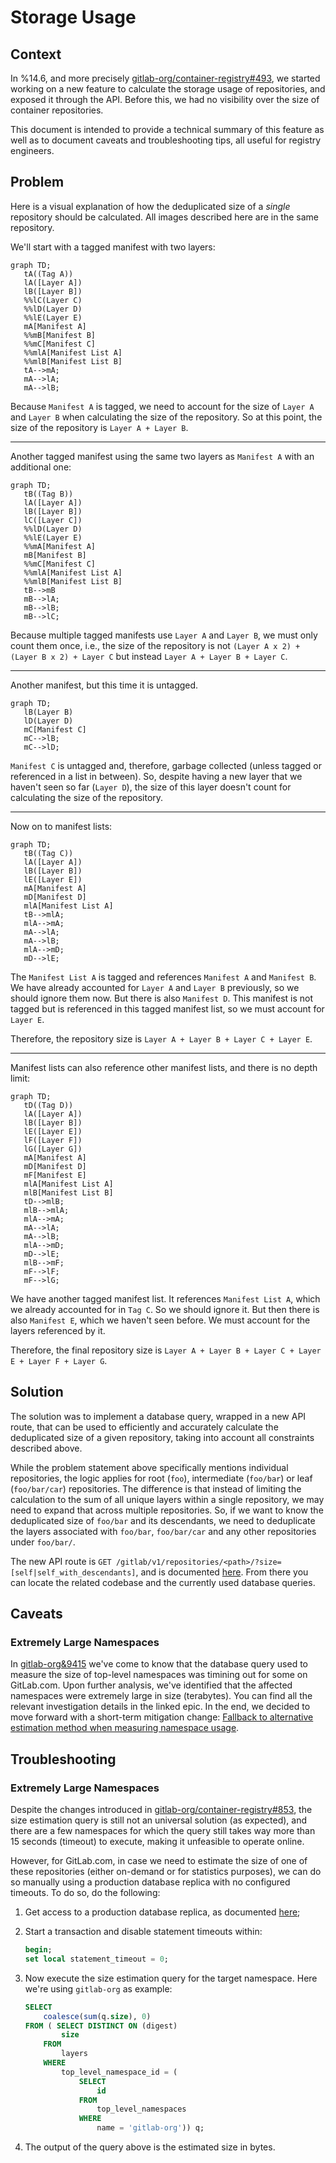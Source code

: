 # Storage Usage

## Context

<!-- markdownlint-disable-next-line MD044 -->
In %14.6, and more precisely [gitlab-org/container-registry#493](https://gitlab.com/gitlab-org/container-registry/-/issues/493), we started working on a new feature to calculate the storage usage of repositories, and exposed it through the API. Before this, we had no visibility over the size of container repositories.

This document is intended to provide a technical summary of this feature as well as to document caveats and troubleshooting tips, all useful for registry engineers.

## Problem

Here is a visual explanation of how the deduplicated size of a _single_ repository should be calculated. All images described here are in the same repository.

We'll start with a tagged manifest with two layers:

```mermaid
graph TD;
   tA((Tag A))
   lA([Layer A])
   lB([Layer B])
   %%lC(Layer C)
   %%lD(Layer D)
   %%lE(Layer E)
   mA[Manifest A]
   %%mB[Manifest B]
   %%mC[Manifest C]
   %%mlA[Manifest List A]
   %%mlB[Manifest List B]
   tA-->mA;
   mA-->lA;
   mA-->lB;
```

Because `Manifest A` is tagged, we need to account for the size of `Layer A` and `Layer B` when calculating the size of the repository. So at this point, the size of the repository is `Layer A + Layer B`.

---

Another tagged manifest using the same two layers as `Manifest A` with an additional one:

```mermaid
graph TD;
   tB((Tag B))
   lA([Layer A])
   lB([Layer B])
   lC([Layer C])
   %%lD(Layer D)
   %%lE(Layer E)
   %%mA[Manifest A]
   mB[Manifest B]
   %%mC[Manifest C]
   %%mlA[Manifest List A]
   %%mlB[Manifest List B]
   tB-->mB
   mB-->lA;
   mB-->lB;
   mB-->lC;
```

Because multiple tagged manifests use `Layer A` and `Layer B`, we must only count them once, i.e., the size of the repository is not `(Layer A x 2) + (Layer B x 2) + Layer C` but instead `Layer A + Layer B + Layer C`.

---

Another manifest, but this time it is untagged.

```mermaid
graph TD;
   lB(Layer B)
   lD(Layer D)
   mC[Manifest C]
   mC-->lB;
   mC-->lD;
```

`Manifest C` is untagged and, therefore, garbage collected (unless tagged or referenced in a list in between). So, despite having a new layer that we haven't seen so far (`Layer D`), the size of this layer doesn't count for calculating the size of the repository.

---

Now on to manifest lists:

```mermaid
graph TD;
   tB((Tag C))
   lA([Layer A])
   lB([Layer B])
   lE([Layer E])
   mA[Manifest A]
   mD[Manifest D]
   mlA[Manifest List A]
   tB-->mlA;
   mlA-->mA;
   mA-->lA;
   mA-->lB;
   mlA-->mD;
   mD-->lE;
```

The `Manifest List A` is tagged and references `Manifest A` and `Manifest B`. We have already accounted for `Layer A` and `Layer B` previously, so we should ignore them now. But there is also `Manifest D`. This manifest is not tagged but is referenced in this tagged manifest list, so we must account for `Layer E`.

Therefore, the repository size is `Layer A + Layer B + Layer C + Layer E`.

---

Manifest lists can also reference other manifest lists, and there is no depth limit:

```mermaid
graph TD;
   tD((Tag D))
   lA([Layer A])
   lB([Layer B])
   lE([Layer E])
   lF([Layer F])
   lG([Layer G])
   mA[Manifest A]
   mD[Manifest D]
   mF[Manifest E]
   mlA[Manifest List A]
   mlB[Manifest List B]
   tD-->mlB;
   mlB-->mlA;
   mlA-->mA;
   mA-->lA;
   mA-->lB;
   mlA-->mD;
   mD-->lE;
   mlB-->mF;
   mF-->lF;
   mF-->lG;
```

We have another tagged manifest list. It references `Manifest List A`, which we already accounted for in `Tag C`. So we should ignore it. But then there is also `Manifest E`, which we haven't seen before. We must account for the layers referenced by it.

Therefore, the final repository size is `Layer A + Layer B + Layer C + Layer E + Layer F + Layer G`.

## Solution

The solution was to implement a database query, wrapped in a new API route, that can be used to efficiently and accurately calculate the deduplicated size of a given repository, taking into account all constraints described above.

While the problem statement above specifically mentions individual repositories, the logic applies for root (`foo`), intermediate (`foo/bar`) or leaf (`foo/bar/car`) repositories. The difference is that instead of limiting the calculation to the sum of all unique layers within a single repository, we may need to expand that across multiple repositories. So, if we want to know the deduplicated size of `foo/bar` and its descendants, we need to deduplicate the layers associated with `foo/bar`, `foo/bar/car` and any other repositories under `foo/bar/`.

The new API route is `GET /gitlab/v1/repositories/<path>/?size=[self|self_with_descendants]`, and is documented [here](spec/gitlab/api.md#get-repository-details). From there you can locate the related codebase and the currently used database queries.

## Caveats

### Extremely Large Namespaces

<!-- markdownlint-disable-next-line MD044 -->
In [gitlab-org&9415](https://gitlab.com/groups/gitlab-org/-/epics/9415) we've come to know that the database query used to measure the size of top-level namespaces was timining out for some on GitLab.com. Upon further analysis, we've identified that the affected namespaces were extremely large in size (terabytes). You can find all the relevant investigation details in the linked epic. In the end, we decided to move forward with a short-term mitigation change: [Fallback to alternative estimation method when measuring namespace usage](https://gitlab.com/gitlab-org/container-registry/-/issues/853).

## Troubleshooting

### Extremely Large Namespaces

<!-- markdownlint-disable-next-line MD044 -->
Despite the changes introduced in [gitlab-org/container-registry#853](https://gitlab.com/gitlab-org/container-registry/-/issues/853), the size estimation query is still not an universal solution (as expected), and there are a few namespaces for which the query still takes way more than 15 seconds (timeout) to execute, making it unfeasible to operate online.

However, for GitLab.com, in case we need to estimate the size of one of these repositories (either on-demand or for statistics purposes), we can do so manually using a production database replica with no configured timeouts. To do so, do the following:

1. Get access to a production database replica, as documented [here](ssh-access-for-debugging.md);
1. Start a transaction and disable statement timeouts within:

    ```sql
    begin;
    set local statement_timeout = 0;
    ```

1. Now execute the size estimation query for the target namespace. Here we're using `gitlab-org` as example:

    ```sql
    SELECT
        coalesce(sum(q.size), 0)
    FROM ( SELECT DISTINCT ON (digest)
            size
        FROM
            layers
        WHERE
            top_level_namespace_id = (
                SELECT
                    id
                FROM
                    top_level_namespaces
                WHERE
                    name = 'gitlab-org')) q;
    ```

1. The output of the query above is the estimated size in bytes.
